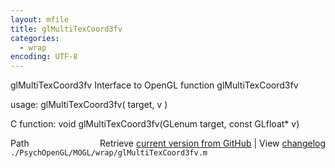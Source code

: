 ```yaml
---
layout: mfile
title: glMultiTexCoord3fv
categories:
  - wrap
encoding: UTF-8
---
```


glMultiTexCoord3fv  Interface to OpenGL function glMultiTexCoord3fv

usage:  glMultiTexCoord3fv\( target, v \)

C function:  void glMultiTexCoord3fv\(GLenum target, const GLfloat\* v\)


<div class="code_header" style="text-align:right;">
  <span style="float:left;">Path&nbsp;&nbsp;</span> <span class="counter">Retrieve <a href=
  "https://raw.github.com/Psychtoolbox-3/Psychtoolbox-3/beta/./PsychOpenGL/MOGL/wrap/glMultiTexCoord3fv.m">current version from GitHub</a> | View <a href=
  "https://github.com/Psychtoolbox-3/Psychtoolbox-3/commits/beta/./PsychOpenGL/MOGL/wrap/glMultiTexCoord3fv.m">changelog</a></span>
</div>
<div class="code">
  <code>./PsychOpenGL/MOGL/wrap/glMultiTexCoord3fv.m</code>
</div>
